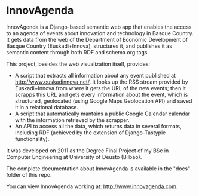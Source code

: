 InnovAgenda
===========

InnovAgenda is a Django-based semantic web app that enables the access to an agenda of events about innovation and technology in Basque Country. It gets data from the web of the Department of Economic Development of Basque Country (Euskadi+Innova), structures it, and publishes it as semantic content through both RDF and schema.org tags.

This project, besides the web visualization itself, provides:

- A script that extracts all information about any event published at http://www.euskadinnova.net/. It looks up the RSS stream provided by Euskadi+Innova from where it gets the URL of the new events; then it scrapps this URL and gets every information about the event, which is structured, geolocated (using Google Maps Geolocation API) and saved it in a relational database.
- A script that automatically mantains a public Google Calendar calendar with the information retrieved by the scrapper.
- An API to access all the data, which returns data in several formats, including RDF (achieved by the extension of Django-Tastypie functionality).

It was developed on 2011 as the Degree Final Project of my BSc in Computer Engineering at University of Deusto (Bilbao).

The complete documentation about InnovAgenda is available in the "docs" folder of this repo.

You can view InnovAgenda working at: http://www.innovagenda.com.
